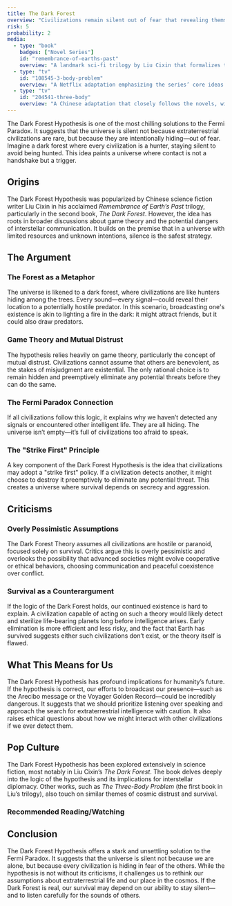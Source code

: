 ```yaml
---
title: The Dark Forest
overview: "Civilizations remain silent out of fear that revealing themselves will lead to their destruction."
risk: 5
probability: 2
media:
  - type: "book"
    badges: ["Novel Series"]
    id: "remembrance-of-earths-past"
    overview: "A landmark sci-fi trilogy by Liu Cixin that formalizes the Dark Forest hypothesis as a framework for cosmic sociology."
  - type: "tv"
    id: "108545-3-body-problem"
    overview: "A Netflix adaptation emphasizing the series’ core ideas about existential risk, technological disparity, and cosmic silence."
  - type: "tv"
    id: "204541-three-body"
    overview: "A Chinese adaptation that closely follows the novels, with a slower pace and greater focus on the characters' struggles and internal conflicts."
---
```


<script>
  import MediaGrid from "$lib/components/media/media-grid.svelte";
  let { media } = $props();
</script>

The Dark Forest Hypothesis is one of the most chilling solutions to the Fermi Paradox. It suggests that the universe is silent not because extraterrestrial civilizations are rare, but because they are intentionally hiding—out of fear. Imagine a dark forest where every civilization is a hunter, staying silent to avoid being hunted. This idea paints a universe where contact is not a handshake but a trigger.

## Origins

The Dark Forest Hypothesis was popularized by Chinese science fiction writer Liu Cixin in his acclaimed _Remembrance of Earth’s Past_ trilogy, particularly in the second book, _The Dark Forest_. However, the idea has roots in broader discussions about game theory and the potential dangers of interstellar communication. It builds on the premise that in a universe with limited resources and unknown intentions, silence is the safest strategy.

## The Argument

### The Forest as a Metaphor

The universe is likened to a dark forest, where civilizations are like hunters hiding among the trees. Every sound—every signal—could reveal their location to a potentially hostile predator. In this scenario, broadcasting one's existence is akin to lighting a fire in the dark: it might attract friends, but it could also draw predators.

### Game Theory and Mutual Distrust

The hypothesis relies heavily on game theory, particularly the concept of mutual distrust. Civilizations cannot assume that others are benevolent, as the stakes of misjudgment are existential. The only rational choice is to remain hidden and preemptively eliminate any potential threats before they can do the same.

### The Fermi Paradox Connection

If all civilizations follow this logic, it explains why we haven’t detected any signals or encountered other intelligent life. They are all hiding. The universe isn’t empty—it’s full of civilizations too afraid to speak.

### The "Strike First" Principle

A key component of the Dark Forest Hypothesis is the idea that civilizations may adopt a "strike first" policy. If a civilization detects another, it might choose to destroy it preemptively to eliminate any potential threat. This creates a universe where survival depends on secrecy and aggression.

## Criticisms

### Overly Pessimistic Assumptions

The Dark Forest Theory assumes all civilizations are hostile or paranoid, focused solely on survival. Critics argue this is overly pessimistic and overlooks the possibility that advanced societies might evolve cooperative or ethical behaviors, choosing communication and peaceful coexistence over conflict.

### Survival as a Counterargument

If the logic of the Dark Forest holds, our continued existence is hard to explain. A civilization capable of acting on such a theory would likely detect and sterilize life-bearing planets long before intelligence arises. Early elimination is more efficient and less risky, and the fact that Earth has survived suggests either such civilizations don’t exist, or the theory itself is flawed.

## What This Means for Us

The Dark Forest Hypothesis has profound implications for humanity’s future. If the hypothesis is correct, our efforts to broadcast our presence—such as the Arecibo message or the Voyager Golden Record—could be incredibly dangerous. It suggests that we should prioritize listening over speaking and approach the search for extraterrestrial intelligence with caution. It also raises ethical questions about how we might interact with other civilizations if we ever detect them.

## Pop Culture

The Dark Forest Hypothesis has been explored extensively in science fiction, most notably in Liu Cixin’s _The Dark Forest_. The book delves deeply into the logic of the hypothesis and its implications for interstellar diplomacy. Other works, such as _The Three-Body Problem_ (the first book in Liu’s trilogy), also touch on similar themes of cosmic distrust and survival.

### Recommended Reading/Watching

<MediaGrid media={media} />

## Conclusion

The Dark Forest Hypothesis offers a stark and unsettling solution to the Fermi Paradox. It suggests that the universe is silent not because we are alone, but because every civilization is hiding in fear of the others. While the hypothesis is not without its criticisms, it challenges us to rethink our assumptions about extraterrestrial life and our place in the cosmos. If the Dark Forest is real, our survival may depend on our ability to stay silent—and to listen carefully for the sounds of others.
